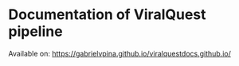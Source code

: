 # Documentation of ViralQuest pipeline

Available on: https://gabrielvpina.github.io/viralquestdocs.github.io/
